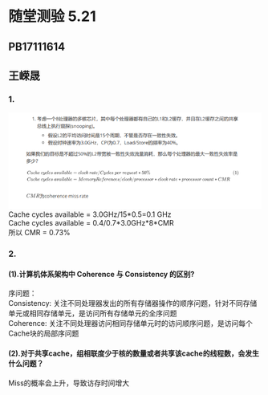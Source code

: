 # 随堂测验 5.21
## PB17111614
## 王嵘晟
### 1.
![](1.png)  
Cache cycles available = 3.0GHz/15\*0.5=0.1 GHz  
Cache cycles available = 0.4/0.7\*3.0GHz\*8\*CMR  
所以 CMR = 0.73%
### 2.
#### (1).计算机体系架构中 Coherence 与 Consistency 的区别?
序问题：  
Consistency: 关注不同处理器发出的所有存储器操作的顺序问题，针对不同存储单元或相同存储单元，是访问所有存储单元的全序问题  
Coherence: 关注不同处理器访问相同存储单元时的访问顺序问题，是访问每个Cache块的局部序问题
#### (2).对于共享cache，组相联度少于核的数量或者共享该cache的线程数，会发生什么问题？
Miss的概率会上升，导致访存时间增大